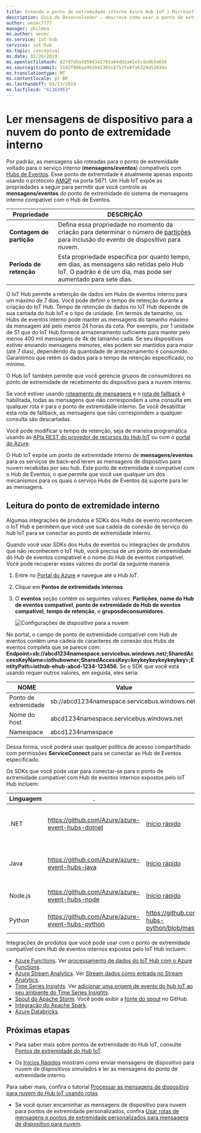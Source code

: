 ```yaml
---
title: Entenda o ponto de extremidade interno Azure Hub IoT | Microsoft Docs
description: Guia do Desenvolvedor – descreve como usar o ponto de extremidade compatível com hub de eventos interno para ler mensagens de dispositivo para nuvem.
author: wesmc7777
manager: philmea
ms.author: wesmc
ms.service: iot-hub
services: iot-hub
ms.topic: conceptual
ms.date: 02/26/2019
ms.openlocfilehash: 827d7d9a3d584342703a84dd2a42e5cda9b3a656
ms.sourcegitcommit: 3102f886aa962842303c8753fe8fa5324a52834a
ms.translationtype: MT
ms.contentlocale: pt-BR
ms.lasthandoff: 04/23/2019
ms.locfileid: "61363953"
---
```

# <a name="read-device-to-cloud-messages-from-the-built-in-endpoint"></a>Ler mensagens de dispositivo para a nuvem do ponto de extremidade interno

Por padrão, as mensagens são roteadas para o ponto de extremidade voltado para o serviço interno (**mensagens/eventos**) compatíveis com [Hubs de Eventos](https://azure.microsoft.com/documentation/services/event-hubs/). Esse ponto de extremidade é atualmente apenas exposto usando o protocolo [AMQP](https://www.amqp.org/) na porta 5671. Um Hub IoT expõe as propriedades a seguir para permitir que você controle as **mensagens/eventos** do ponto de extremidade do sistema de mensagens interno compatível com o Hub de Eventos.

| Propriedade            | DESCRIÇÃO |
| ------------------- | ----------- |
| **Contagem de partição** | Defina essa propriedade no momento da criação para determinar o número de [partições](../event-hubs/event-hubs-features.md#partitions) para inclusão do evento de dispositivo para nuvem. |
| **Período de retenção**  | Esta propriedade especifica por quanto tempo, em dias, as mensagens são retidas pelo Hub IoT. O padrão é de um dia, mas pode ser aumentado para sete dias. |

O IoT Hub permite a retenção de dados em Hubs de eventos interno para um máximo de 7 dias. Você pode definir o tempo de retenção durante a criação do IoT Hub. Tempo de retenção de dados no IoT Hub depende de sua camada do hub IoT e o tipo de unidade. Em termos de tamanho, os Hubs de eventos interno pode manter as mensagens do tamanho máximo da mensagem até pelo menos 24 horas da cota. Por exemplo, por 1 unidade de S1 que do IoT Hub fornece armazenamento suficiente para manter pelo menos 400 mil mensagens de 4k de tamanho cada. Se seu dispositivos estiver enviando mensagens menores, eles podem ser mantidos para maior (até 7 dias), dependendo da quantidade de armazenamento é consumido. Garantimos que retém os dados para o tempo de retenção especificado, no mínimo.

O Hub IoT também permite que você gerencie grupos de consumidores no ponto de extremidade de recebimento do dispositivo para a nuvem interno.

Se você estiver usando [roteamento de mensagens](iot-hub-devguide-messages-d2c.md) e o [rota de fallback](iot-hub-devguide-messages-d2c.md#fallback-route) é habilitada, todas as mensagens que não correspondem a uma consulta em qualquer rota ir para o ponto de extremidade interno. Se você desabilitar esta rota de fallback, as mensagens que não correspondem a qualquer consulta são descartadas.

Você pode modificar o tempo de retenção, seja de maneira programática usando as [APIs REST do provedor de recursos do Hub IoT](/rest/api/iothub/iothubresource) ou com o [portal do Azure](https://portal.azure.com).

O Hub IoT expõe um ponto de extremidade interno de **mensagens/eventos** para os serviços de back-end lerem as mensagens de dispositivo para nuvem recebidas por seu hub. Este ponto de extremidade é compatível com o Hub de Eventos, o que permite que você use qualquer um dos mecanismos para os quais o serviço Hubs de Eventos dá suporte para ler as mensagens.

## <a name="read-from-the-built-in-endpoint"></a>Leitura do ponto de extremidade interno

Algumas integrações de produtos e SDKs dos Hubs de evento reconhecem o IoT Hub e permitem que você use sua cadeia de conexão de serviço do hub IoT para se conectar ao ponto de extremidade interno.

Quando você usar SDKs dos Hubs de eventos ou integrações de produtos que não reconhecem o IoT Hub, você precisa de um ponto de extremidade do Hub de eventos compatível e o nome do Hub de eventos compatível. Você pode recuperar esses valores do portal da seguinte maneira:

1. Entre no [Portal do Azure](https://portal.azure.com) e navegue até o Hub IoT.

2. Clique em **Pontos de extremidade internos**.

3. O **eventos** seção contém os seguintes valores: **Partições**, **nome do Hub de eventos compatível**, **ponto de extremidade do Hub de eventos compatível**, **tempo de retenção**, e **gruposdeconsumidores**.

    ![Configurações de dispositivo para a nuvem](./media/iot-hub-devguide-messages-read-builtin/eventhubcompatible.png)

No portal, o campo de ponto de extremidade compatível com Hub de eventos contém uma cadeia de caracteres de conexão dos Hubs de eventos completa que se parece com: **Endpoint=sb://abcd1234namespace.servicebus.windows.net/;SharedAccessKeyName=iothubowner;SharedAccessKey=keykeykeykeykeykey=;EntityPath=iothub-ehub-abcd-1234-123456**. Se o SDK que você está usando requer outros valores, em seguida, eles seria:

| NOME | Value |
| ---- | ----- |
| Ponto de extremidade | sb://abcd1234namespace.servicebus.windows.net/ |
| Nome do host | abcd1234namespace.servicebus.windows.net |
| Namespace | abcd1234namespace |

Dessa forma, você poderá usar qualquer política de acesso compartilhado com permissões **ServiceConnect** para se conectar ao Hub de Eventos especificado.

Os SDKs que você pode usar para conectar-se para o ponto de extremidade compatível com Hub de eventos internos expostos pelo IoT Hub incluem:

| Linguagem | . | Exemplo | Observações |
| -------- | --- | ------ | ----- |
| .NET | https://github.com/Azure/azure-event-hubs-dotnet | [Início rápido](quickstart-send-telemetry-dotnet.md) | Usa as informações de evento Hubs compatível |
 Java | https://github.com/Azure/azure-event-hubs-java | [Início rápido](quickstart-send-telemetry-java.md) | Usa as informações de evento Hubs compatível |
| Node.js | https://github.com/Azure/azure-event-hubs-node | [Início rápido](quickstart-send-telemetry-node.md) | Usa a cadeia de conexão do IoT Hub |
| Python | https://github.com/Azure/azure-event-hubs-python | https://github.com/Azure/azure-event-hubs-python/blob/master/examples/iothub_recv.py | Usa a cadeia de conexão do IoT Hub |

Integrações de produtos que você pode usar com o ponto de extremidade compatível com Hub de eventos internos expostos pelo IoT Hub incluem:

* [Azure Functions](https://docs.microsoft.com/azure/azure-functions/). Ver [processamento de dados do IoT Hub com o Azure Functions](https://azure.microsoft.com/resources/samples/functions-js-iot-hub-processing/).
* [Azure Stream Analytics](https://docs.microsoft.com/azure/stream-analytics/). Ver [Stream dados como entrada no Stream Analytics](../stream-analytics/stream-analytics-define-inputs.md#stream-data-from-iot-hub).
* [Time Series Insights](https://docs.microsoft.com/azure/time-series-insights/). Ver [adicionar uma origem de evento do hub IoT ao seu ambiente do Time Series Insights](../time-series-insights/time-series-insights-how-to-add-an-event-source-iothub.md).
* [Spout do Apache Storm](../hdinsight/storm/apache-storm-develop-csharp-event-hub-topology.md). Você pode exibir a [fonte do spout](https://github.com/apache/storm/tree/master/external/storm-eventhubs) no GitHub.
* [Integração do Apache Spark](../hdinsight/spark/apache-spark-eventhub-streaming.md).
* [Azure Databricks](https://docs.microsoft.com/azure/azure-databricks/).

## <a name="next-steps"></a>Próximas etapas

* Para saber mais sobre pontos de extremidade do Hub IoT, consulte [Pontos de extremidade do Hub IoT](iot-hub-devguide-endpoints.md).

* Os [Inícios Rápidos](quickstart-send-telemetry-node.md) mostram como enviar mensagens de dispositivo para nuvem de dispositivos simulados e ler as mensagens do ponto de extremidade interno. 

Para saber mais, confira o tutorial [Processar as mensagens de dispositivo para nuvem do Hub IoT usando rotas](tutorial-routing.md).

* Se você quiser encaminhar as mensagens de dispositivo para nuvem para pontos de extremidade personalizados, confira [Usar rotas de mensagens e pontos de extremidade personalizados para mensagens de dispositivo para nuvem](iot-hub-devguide-messages-read-custom.md).
